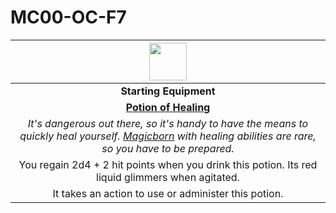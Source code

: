 # MC00-OC-F7

| <img src="../../../images/card-icons/familia-vulpes.png" height="60" /> |
|:---:|
| **Starting Equipment** |
| **[Potion of Healing](https://www.dndbeyond.com/magic-items/potion-of-healing)** |
| *It's dangerous out there, so it's handy to have the means to quickly heal yourself. [Magicborn](../../civilisations/kingdom-of-astor/magicborn.md) with healing abilities are rare, so you have to be prepared.* |
| You regain 2d4 + 2 hit points when you drink this potion. Its red liquid glimmers when agitated. |
| It takes an action to use or administer this potion. |
